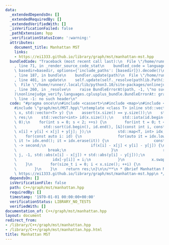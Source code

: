 ```yaml
---
data:
  _extendedDependsOn: []
  _extendedRequiredBy: []
  _extendedVerifiedWith: []
  _isVerificationFailed: false
  _pathExtension: hpp
  _verificationStatusIcon: ':warning:'
  attributes:
    document_title: Manhattan MST
    links:
    - https://ei1333.github.io/library/graph/mst/manhattan-mst.hpp
  bundledCode: "Traceback (most recent call last):\n  File \"/home/runner/.local/lib/python3.10/site-packages/onlinejudge_verify/documentation/build.py\"\
    , line 71, in _render_source_code_stat\n    bundled_code = language.bundle(stat.path,\
    \ basedir=basedir, options={'include_paths': [basedir]}).decode()\n  File \"/home/runner/.local/lib/python3.10/site-packages/onlinejudge_verify/languages/cplusplus.py\"\
    , line 187, in bundle\n    bundler.update(path)\n  File \"/home/runner/.local/lib/python3.10/site-packages/onlinejudge_verify/languages/cplusplus_bundle.py\"\
    , line 401, in update\n    self.update(self._resolve(pathlib.Path(included), included_from=path))\n\
    \  File \"/home/runner/.local/lib/python3.10/site-packages/onlinejudge_verify/languages/cplusplus_bundle.py\"\
    , line 260, in _resolve\n    raise BundleErrorAt(path, -1, \"no such header\"\
    )\nonlinejudge_verify.languages.cplusplus_bundle.BundleErrorAt: graph/mst/MST.hpp:\
    \ line -1: no such header\n"
  code: "#pragma once\n\n#include <cassert>\n#include <map>\n#include <numeric>\n\
    #include \"graph/mst/MST.hpp\"\ntemplate <class T> inline std::vector<edge> manhattan(std::vector<T>\
    \ x, std::vector<T> y) {\n    assert(x.size() == y.size());\n    std::vector<edge>\
    \ res;\n    std::vector<int> id(x.size());\n    std::iota(id.begin(), id.end(),\
    \ 0);\n    for(int s = 0; s < 2; ++s) {\n        for(int t = 0; t < 2; ++t) {\n\
    \            std::sort(id.begin(), id.end(), [&](const int i, const int j){ return\
    \ x[i] + y[i] < x[j] + y[j]; });\n            std::map<T, int> idx;\n        \
    \    for(const auto i: id) {\n                for(auto it = idx.lower_bound(-y[i]);\
    \ it != idx.end(); it = idx.erase(it)) {\n                    const int j = it\
    \ -> second;\n                    if(x[i] - x[j] < y[i] - y[j]) {\n          \
    \              break;\n                    }\n                    res.emplace_back(i,\
    \ j, -1, std::abs(x[i] - x[j]) + std::abs(y[i] - y[j]));\n                }\n\
    \                idx[-y[i]] = i;\n            }\n            x.swap(y);\n    \
    \    }\n        for(size_t i = 0; i < x.size(); ++i) {\n            x[i] *= -1;\n\
    \        }\n    }\n    return res;\n}\n\n/**\n * @brief Manhattan MST\n * @see\
    \ https://ei1333.github.io/library/graph/mst/manhattan-mst.hpp\n */"
  dependsOn: []
  isVerificationFile: false
  path: C++/graph/mst/manhattan.hpp
  requiredBy: []
  timestamp: '1970-01-01 00:00:00+00:00'
  verificationStatus: LIBRARY_NO_TESTS
  verifiedWith: []
documentation_of: C++/graph/mst/manhattan.hpp
layout: document
redirect_from:
- /library/C++/graph/mst/manhattan.hpp
- /library/C++/graph/mst/manhattan.hpp.html
title: Manhattan MST
---
```

